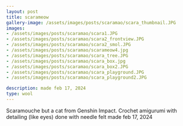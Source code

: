 ```yaml
---
layout: post
title: scarameow
gallery-image: /assets/images/posts/scaramao/scara_thumbnail.JPG
images: 
- /assets/images/posts/scaramao/scara1.JPG
- /assets/images/posts/scaramao/scara2_frontview.JPG
- /assets/images/posts/scaramao/scara2_smol.JPG
- /assets/images/posts/scaramao/scarameow4.jpg
- /assets/images/posts/scaramao/scara_tree.JPG
- /assets/images/posts/scaramao/scara_box.jpg
- /assets/images/posts/scaramao/scara_box2.JPG
- /assets/images/posts/scaramao/scara_playground.JPG
- /assets/images/posts/scaramao/scara_playground2.JPG

description: made feb 17, 2024
type: wool
---
```


Scaramouche but a cat from Genshin Impact. Crochet amigurumi with detailing (like eyes) done with needle felt
made feb 17, 2024


